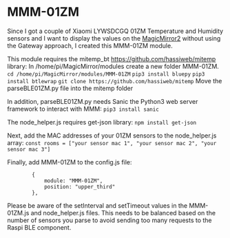 # MMM-01ZM

Since I got a couple of Xiaomi LYWSDCGQ 01ZM Temperature and Humidity sensors and I want to display the values on the [MagicMirror2](https://magicmirror.builders/) without using the Gateway approach, I created this MMM-01ZM module.

This module requires the mitemp_bt https://github.com/hassiweb/mitemp library:
In /home/pi/MagicMirror/modules create a new folder MMM-01ZM.
`cd /home/pi/MagicMirror/modules/MMM-01ZM`
`pip3 install bluepy`
`pip3 install btlewrap`
`git clone https://github.com/hassiweb/mitemp`
Move the parseBLE01ZM.py file into the mitemp folder

In addition, parseBLE01ZM.py needs Sanic the Python3 web server framework to interact with MMM:
`pip3 install sanic`

The node_helper.js requires get-json library:
`npm install get-json`

Next, add the MAC addresses of your 01ZM sensors to the node_helper.js array:
`const rooms = ["your sensor mac 1", "your sensor mac 2", "your sensor mac 3"]`

Finally, add MMM-01ZM to the config.js file:
```
		{
			module: "MMM-01ZM",
			position: "upper_third"
		},
```

Please be aware of the setInterval and setTimeout values in the MMM-01ZM.js and node_helper.js files.
This needs to be balanced based on the number of sensors you parse to avoid sending too many requests to the Raspi BLE component.



